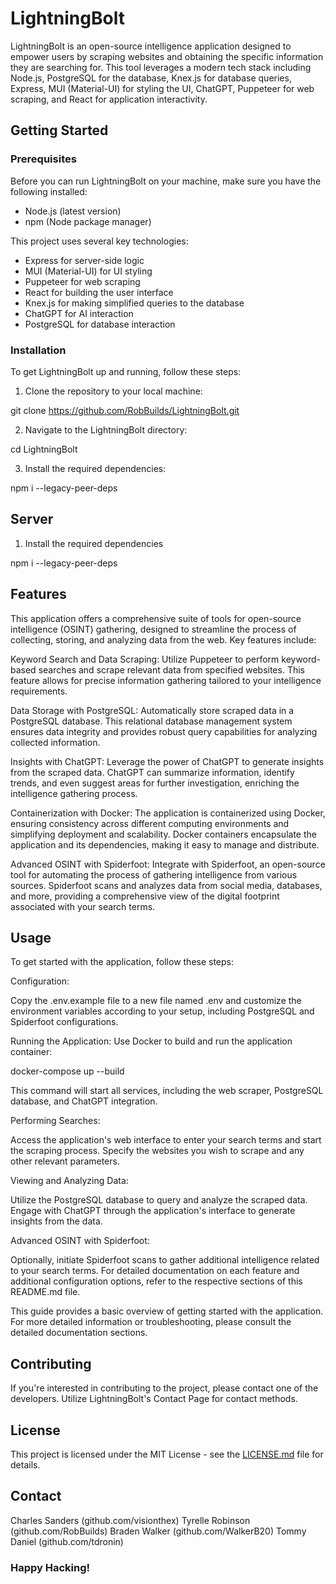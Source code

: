 # LightningBolt

LightningBolt is an open-source intelligence application designed to empower users by scraping websites and obtaining the specific information they are searching for. This tool leverages a modern tech stack including Node.js, PostgreSQL for the database, Knex.js for database queries, Express, MUI (Material-UI) for styling the UI, ChatGPT, Puppeteer for web scraping, and React for application interactivity.

## Getting Started

### Prerequisites

Before you can run LightningBolt on your machine, make sure you have the following installed:

- Node.js (latest version)
- npm (Node package manager)

This project uses several key technologies:

- Express for server-side logic
- MUI (Material-UI) for UI styling
- Puppeteer for web scraping
- React for building the user interface
- Knex.js for making simplified queries to the database
- ChatGPT for AI interaction
- PostgreSQL for database interaction

### Installation

To get LightningBolt up and running, follow these steps:

1. Clone the repository to your local machine:

git clone https://github.com/RobBuilds/LightningBolt.git

2. Navigate to the LightningBolt directory:

cd LightningBolt

3. Install the required dependencies:

npm i --legacy-peer-deps

## Server

1. Install the required dependencies

npm i --legacy-peer-deps

## Features

This application offers a comprehensive suite of tools for open-source intelligence (OSINT) gathering, designed to streamline the process of collecting, storing, and analyzing data from the web. Key features include:

Keyword Search and Data Scraping: Utilize Puppeteer to perform keyword-based searches and scrape relevant data from specified websites. This feature allows for precise information gathering tailored to your intelligence requirements.

Data Storage with PostgreSQL: Automatically store scraped data in a PostgreSQL database. This relational database management system ensures data integrity and provides robust query capabilities for analyzing collected information.

Insights with ChatGPT: Leverage the power of ChatGPT to generate insights from the scraped data. ChatGPT can summarize information, identify trends, and even suggest areas for further investigation, enriching the intelligence gathering process.

Containerization with Docker: The application is containerized using Docker, ensuring consistency across different computing environments and simplifying deployment and scalability. Docker containers encapsulate the application and its dependencies, making it easy to manage and distribute.

Advanced OSINT with Spiderfoot: Integrate with Spiderfoot, an open-source tool for automating the process of gathering intelligence from various sources. Spiderfoot scans and analyzes data from social media, databases, and more, providing a comprehensive view of the digital footprint associated with your search terms.

## Usage

To get started with the application, follow these steps:

Configuration:

Copy the .env.example file to a new file named .env and customize the environment variables according to your setup, including PostgreSQL and Spiderfoot configurations.

Running the Application:
Use Docker to build and run the application container:

docker-compose up --build

This command will start all services, including the web scraper, PostgreSQL database, and ChatGPT integration.

Performing Searches:

Access the application's web interface to enter your search terms and start the scraping process.
Specify the websites you wish to scrape and any other relevant parameters.

Viewing and Analyzing Data:

Utilize the PostgreSQL database to query and analyze the scraped data.
Engage with ChatGPT through the application's interface to generate insights from the data.

Advanced OSINT with Spiderfoot:

Optionally, initiate Spiderfoot scans to gather additional intelligence related to your search terms.
For detailed documentation on each feature and additional configuration options, refer to the respective sections of this README.md file.

This guide provides a basic overview of getting started with the application. For more detailed information or troubleshooting, please consult the detailed documentation sections.

## Contributing

If you're interested in contributing to the project, please contact one of the developers. Utilize LightningBolt's Contact Page for contact methods.

## License

This project is licensed under the MIT License - see the [LICENSE.md](LICENSE.md) file for details.

## Contact

Charles Sanders (github.com/visionthex)
Tyrelle Robinson (github.com/RobBuilds)
Braden Walker (github.com/WalkerB20)
Tommy Daniel (github.com/tdronin)

### Happy Hacking!
